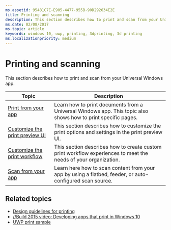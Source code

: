 ```yaml
---
ms.assetid: 95481C7E-E905-4477-955B-90D292634E2E
title: Printing and scanning
description: This section describes how to print and scan from your Universal Windows app.
ms.date: 02/08/2017
ms.topic: article
keywords: windows 10, uwp, printing, 3dprinting, 3d printing
ms.localizationpriority: medium
---
```

# Printing and scanning


This section describes how to print and scan from your Universal Windows app.

| Topic | Description | 
|-------|-------------|
| [Print from your app](print-from-your-app.md) | Learn how to print documents from a Universal Windows app. This topic also shows how to print specific pages. |
| [Customize the print preview UI](customize-the-print-preview-ui.md) | This section describes how to customize the print options and settings in the print preview UI. |
| [Customize the print workflow](print-workflow-customize.md) | This section describes how to create custom print workflow experiences to meet the needs of your organization.  |
| [Scan from your app](scan-from-your-app.md) | Learn here how to scan content from your app by using a flatbed, feeder, or auto-configured scan source.|

## Related topics

* [Design guidelines for printing]()
* [//Build 2015 video: Developing apps that print in Windows 10](https://channel9.msdn.com/Events/Build/2015/2-94)
* [UWP print sample](https://github.com/Microsoft/Windows-universal-samples/tree/master/Samples/Printing)
 